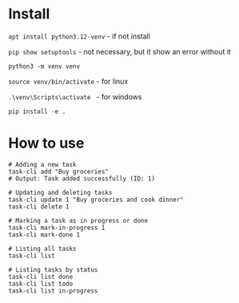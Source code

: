 # Install
`apt install python3.12-venv` - if not install

`pip show setuptools` - not necessary, but it show an error without it

`python3 -m venv venv`

`source venv/bin/activate` - for linux

`.\venv\Scripts\activate ` - for windows

`pip install -e .`

# How to use

```python3
# Adding a new task
task-cli add "Buy groceries"
# Output: Task added successfully (ID: 1)

# Updating and deleting tasks
task-cli update 1 "Buy groceries and cook dinner"
task-cli delete 1

# Marking a task as in progress or done
task-cli mark-in-progress 1
task-cli mark-done 1

# Listing all tasks
task-cli list

# Listing tasks by status
task-cli list done
task-cli list todo
task-cli list in-progress
```